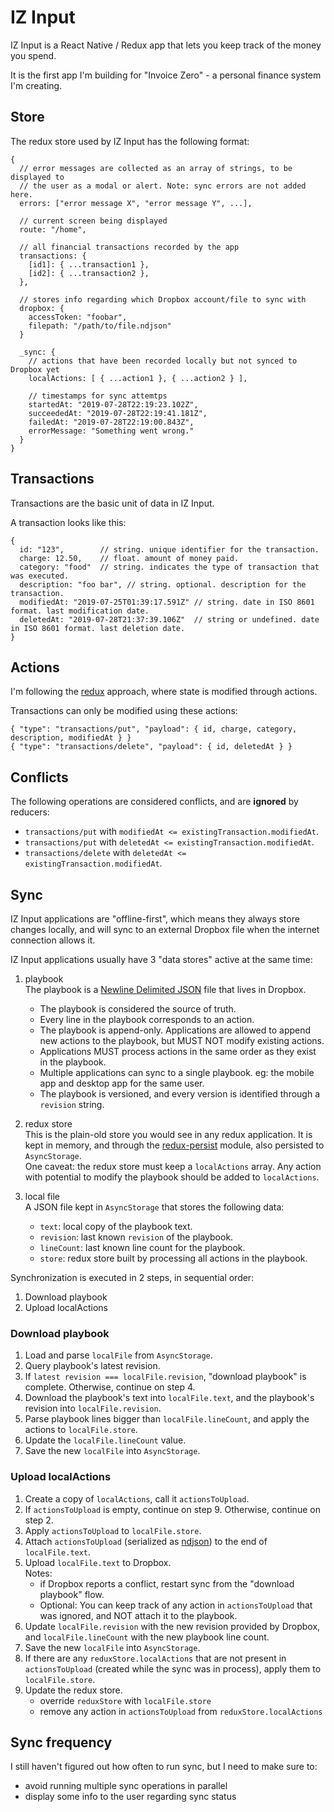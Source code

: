 # IZ Input

IZ Input is a React Native / Redux app that lets you keep track of the money you spend.

It is the first app I'm building for "Invoice Zero" - a personal finance system I'm creating.

## Store

The redux store used by IZ Input has the following format:

```
{
  // error messages are collected as an array of strings, to be displayed to
  // the user as a modal or alert. Note: sync errors are not added here.
  errors: ["error message X", "error message Y", ...],

  // current screen being displayed
  route: "/home",

  // all financial transactions recorded by the app
  transactions: {
    [id1]: { ...transaction1 },
    [id2]: { ...transaction2 },
  },

  // stores info regarding which Dropbox account/file to sync with
  dropbox: {
    accessToken: "foobar",
    filepath: "/path/to/file.ndjson"
  }

  _sync: {
    // actions that have been recorded locally but not synced to Dropbox yet
    localActions: [ { ...action1 }, { ...action2 } ],

    // timestamps for sync attemtps
    startedAt: "2019-07-28T22:19:23.102Z",
    succeededAt: "2019-07-28T22:19:41.181Z",
    failedAt: "2019-07-28T22:19:00.843Z",
    errorMessage: "Something went wrong."
  }
}
```

## Transactions

Transactions are the basic unit of data in IZ Input.

A transaction looks like this:

```
{
  id: "123",        // string. unique identifier for the transaction.
  charge: 12.50,    // float. amount of money paid.
  category: "food"  // string. indicates the type of transaction that was executed.
  description: "foo bar", // string. optional. description for the transaction.
  modifiedAt: "2019-07-25T01:39:17.591Z" // string. date in ISO 8601 format. last modification date.
  deletedAt: "2019-07-28T21:37:39.106Z"  // string or undefined. date in ISO 8601 format. last deletion date.
}
```

## Actions

I'm following the [redux](https://redux.js.org/) approach, where state is modified through actions.

Transactions can only be modified using these actions:

```
{ "type": "transactions/put", "payload": { id, charge, category, description, modifiedAt } }
{ "type": "transactions/delete", "payload": { id, deletedAt } }
```

## Conflicts

The following operations are considered conflicts, and are **ignored** by reducers:

- `transactions/put` with `modifiedAt <= existingTransaction.modifiedAt`.
- `transactions/put` with `deletedAt <= existingTransaction.modifiedAt`.
- `transactions/delete` with `deletedAt <= existingTransaction.modifiedAt`.

## Sync

IZ Input applications are "offline-first", which means they always store changes
locally, and will sync to an external Dropbox file when the internet connection
allows it.

IZ Input applications usually have 3 "data stores" active at the same time:

1. playbook  
   The playbook is a [Newline Delimited JSON](http://ndjson.org/) file that lives
   in Dropbox.
   - The playbook is considered the source of truth.
   - Every line in the playbook corresponds to an action.
   - The playbook is append-only. Applications are allowed to append new actions
     to the playbook, but MUST NOT modify existing actions.
   - Applications MUST process actions in the same order as they exist in the
     playbook.
   - Multiple applications can sync to a single playbook. eg: the mobile app and desktop app for the same user.
   - The playbook is versioned, and every version is identified through a `revision` string.

2. redux store  
   This is the plain-old store you would see in any redux application. It is kept in memory, and through the [redux-persist](https://github.com/rt2zz/redux-persist) module, also persisted to `AsyncStorage`.  
   One caveat: the redux store must keep a `localActions` array. Any action with potential to modify the playbook should be added to `localActions`.
3. local file  
   A JSON file kept in `AsyncStorage` that stores the following data:
   - `text`: local copy of the playbook text.
   - `revision`: last known `revision` of the playbook.
   - `lineCount`: last known line count for the playbook.
   - `store`: redux store built by processing all actions in the playbook.

Synchronization is executed in 2 steps, in sequential order:

1. Download playbook
2. Upload localActions

### Download playbook

1. Load and parse `localFile` from `AsyncStorage`.
2. Query playbook's latest revision.
3. If `latest revision === localFile.revision`, "download playbook" is complete. Otherwise, continue on step 4.
4. Download the playbook's text into `localFile.text`, and the playbook's revision into `localFile.revision`.
5. Parse playbook lines bigger than `localFile.lineCount`, and apply the actions to `localFile.store`.
6. Update the `localFile.lineCount` value.
7. Save the new `localFile` into `AsyncStorage`.

### Upload localActions

1. Create a copy of `localActions`, call it `actionsToUpload`.
2. If `actionsToUpload` is empty, continue on step 9. Otherwise, continue on step 2.
3. Apply `actionsToUpload` to `localFile.store`.
4. Attach `actionsToUpload` (serialized as [ndjson](http://ndjson.org/)) to the end of `localFile.text`.
5. Upload `localFile.text` to Dropbox.  
   Notes:
   - if Dropbox reports a conflict, restart sync from the "download playbook" flow.
   - Optional: You can keep track of any action in `actionsToUpload` that was ignored, and NOT attach it to the playbook.
6. Update `localFile.revision` with the new revision provided by Dropbox, and `localFile.lineCount` with the new playbook line count.
7. Save the new `localFile` into `AsyncStorage`.
8. If there are any `reduxStore.localActions` that are not present in `actionsToUpload` (created while the sync was in process), apply them to `localFile.store`.
9. Update the redux store.
    - override `reduxStore` with `localFile.store`
    - remove any action in `actionsToUpload` from `reduxStore.localActions`

## Sync frequency

I still haven't figured out how often to run sync, but I need to make sure to:

- avoid running multiple sync operations in parallel
- display some info to the user regarding sync status
